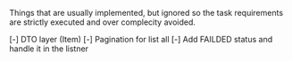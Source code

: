 Things that are usually implemented, but ignored so the task requirements are strictly executed and over complecity avoided.

[-] DTO layer (Item)
[-] Pagination for list all
[-] Add FAILDED status and handle it in the listner